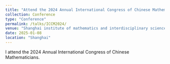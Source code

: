 ```yaml
---
title: "Attend the 2024 Annual International Congress of Chinese Mathematicians"
collection: Conference
type: "Conference"
permalink: /talks/ICCM2024/
venue: "Shanghai institute of mathematics and interdisciplinary sciences"
date: 2025-01-08
location: "Shanghai"
---
```



I attend the 2024 Annual International Congress of Chinese Mathematicians.

